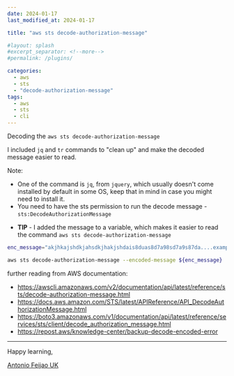 ```yaml
---
date: 2024-01-17
last_modified_at: 2024-01-17

title: "aws sts decode-authorization-message"

#layout: splash
#excerpt_separator: <!--more-->
#permalink: /plugins/

categories:
  - aws
  - sts
  - "decode-authorization-message"
tags:
  - aws
  - sts
  - cli
---
```


Decoding the `aws sts decode-authorization-message`

I included `jq` and `tr` commands to "clean up"  and make the decoded message easier to read.

Note:
- One of the command is `jq`, from `jquery`, which usually doesn't come installed by default in some OS, keep that in mind in case you might need to install it.
- You need to have the sts permission to run the decode message - `sts:DecodeAuthorizationMessage`

* **TIP** - I added the message to a variable, which makes it easier to read the command `aws sts decode-authorization-message`

```bash
enc_message="akjhkajshdkjahsdkjhakjshdais8duas8d7a98sd7a9s87da....example...." #replace with your encoded message

aws sts decode-authorization-message --encoded-message ${enc_message} | jq '.DecodedMessage' | tr -d '\\' | tr ',' '\n'
```

further reading from AWS documentation:

* <https://awscli.amazonaws.com/v2/documentation/api/latest/reference/sts/decode-authorization-message.html>
* <https://docs.aws.amazon.com/STS/latest/APIReference/API_DecodeAuthorizationMessage.html>
* <https://boto3.amazonaws.com/v1/documentation/api/latest/reference/services/sts/client/decode_authorization_message.html>
* <https://repost.aws/knowledge-center/backup-decode-encoded-error>

---

Happy learning,

[Antonio Feijao UK](https://www.antoniofeijao.com/)
